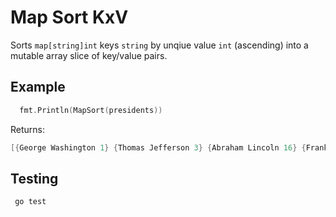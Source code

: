 Map Sort KxV
======

Sorts `map[string]int` keys `string` by unqiue value `int` (ascending) into a mutable array slice of key/value pairs.

## Example
```go
  fmt.Println(MapSort(presidents))
```
Returns:
```go
[{George Washington 1} {Thomas Jefferson 3} {Abraham Lincoln 16} {Franklin Delano Roosevelt 32} {John Fitzgerald Kennedy 35} {Barack Hussein Obama 44}]
```

## Testing
```
 go test
```
